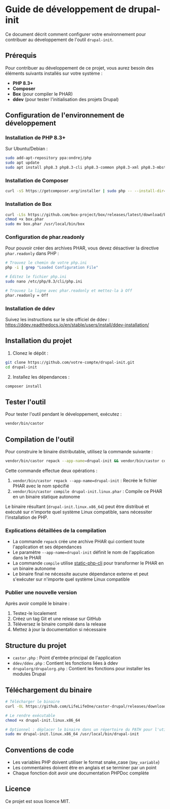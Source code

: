 # Guide de développement de drupal-init

Ce document décrit comment configurer votre environnement pour contribuer au développement de l'outil `drupal-init`.

## Prérequis

Pour contribuer au développement de ce projet, vous aurez besoin des éléments suivants installés sur votre système :

- **PHP 8.3+**
- **Composer**
- **Box** (pour compiler le PHAR)
- **ddev** (pour tester l'initialisation des projets Drupal)

## Configuration de l'environnement de développement

### Installation de PHP 8.3+

Sur Ubuntu/Debian :
```bash
sudo add-apt-repository ppa:ondrej/php
sudo apt update
sudo apt install php8.3 php8.3-cli php8.3-common php8.3-xml php8.3-mbstring php8.3-zip
```

### Installation de Composer

```bash
curl -sS https://getcomposer.org/installer | sudo php -- --install-dir=/usr/local/bin --filename=composer
```

### Installation de Box

```bash
curl -LSs https://github.com/box-project/box/releases/latest/download/box.phar -o box.phar
chmod +x box.phar
sudo mv box.phar /usr/local/bin/box
```

### Configuration de phar.readonly

Pour pouvoir créer des archives PHAR, vous devez désactiver la directive `phar.readonly` dans PHP :

```bash
# Trouvez le chemin de votre php.ini
php -i | grep "Loaded Configuration File"

# Éditez le fichier php.ini
sudo nano /etc/php/8.3/cli/php.ini

# Trouvez la ligne avec phar.readonly et mettez-la à Off
phar.readonly = Off
```

### Installation de ddev

Suivez les instructions sur le site officiel de ddev : https://ddev.readthedocs.io/en/stable/users/install/ddev-installation/

## Installation du projet

1. Clonez le dépôt :
```bash
git clone https://github.com/votre-compte/drupal-init.git
cd drupal-init
```

2. Installez les dépendances :
```bash
composer install
```

## Tester l'outil

Pour tester l'outil pendant le développement, exécutez :
```bash
vendor/bin/castor
```

## Compilation de l'outil

Pour construire le binaire distributable, utilisez la commande suivante :

```bash
vendor/bin/castor repack --app-name=drupal-init && vendor/bin/castor compile drupal-init.linux.phar
```

Cette commande effectue deux opérations :
1. `vendor/bin/castor repack --app-name=drupal-init` : Recrée le fichier PHAR avec le nom spécifié
2. `vendor/bin/castor compile drupal-init.linux.phar` : Compile ce PHAR en un binaire statique autonome

Le binaire résultant (`drupal-init.linux.x86_64`) peut être distribué et exécuté sur n'importe quel système Linux compatible, sans nécessiter l'installation de PHP.

### Explications détaillées de la compilation

- La commande `repack` crée une archive PHAR qui contient toute l'application et ses dépendances
- Le paramètre `--app-name=drupal-init` définit le nom de l'application dans le PHAR
- La commande `compile` utilise [static-php-cli](https://github.com/crazywhalecc/static-php-cli) pour transformer le PHAR en un binaire autonome
- Le binaire final ne nécessite aucune dépendance externe et peut s'exécuter sur n'importe quel système Linux compatible

### Publier une nouvelle version

Après avoir compilé le binaire :
1. Testez-le localement
2. Créez un tag Git et une release sur GitHub
3. Téléversez le binaire compilé dans la release
4. Mettez à jour la documentation si nécessaire

## Structure du projet

- `castor.php` : Point d'entrée principal de l'application
- `ddev/ddev.php` : Contient les fonctions liées à ddev
- `drupalorg/drupalorg.php` : Contient les fonctions pour installer les modules Drupal

## Téléchargement du binaire

```bash
# Télécharger le binaire
curl -OL https://github.com/LifeLifeOne/castor-drupal/releases/download/v1.0/drupal-init.linux.x86_64

# Le rendre exécutable
chmod +x drupal-init.linux.x86_64

# Optionnel : déplacer le binaire dans un répertoire du PATH pour l'utiliser globalement
sudo mv drupal-init.linux.x86_64 /usr/local/bin/drupal-init
```

## Conventions de code

- Les variables PHP doivent utiliser le format snake_case (`$my_variable`)
- Les commentaires doivent être en anglais et se terminer par un point
- Chaque fonction doit avoir une documentation PHPDoc complète

## Licence

Ce projet est sous licence MIT.
